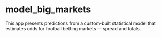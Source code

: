 # model_big_markets
This app presents predictions from a custom-built statistical model that estimates odds for football betting markets — spread and totals. 
